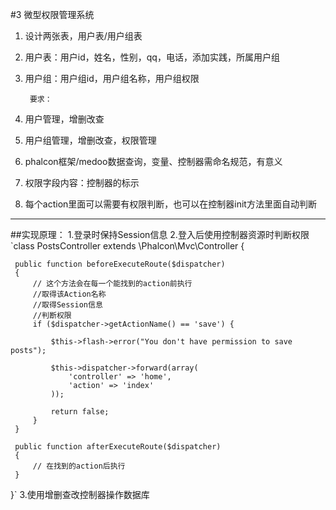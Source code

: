 #3 微型权限管理系统
1. 设计两张表，用户表/用户组表
2. 用户表：用户id，姓名，性别，qq，电话，添加实践，所属用户组
3. 用户组：用户组id，用户组名称，用户组权限

        要求：
1. 用户管理，增删改查
2. 用户组管理，增删改查，权限管理
3. phalcon框架/medoo数据查询，变量、控制器需命名规范，有意义
4. 权限字段内容：控制器的标示
5. 每个action里面可以需要有权限判断，也可以在控制器init方法里面自动判断
  -------------------------------------------------------------
  ##实现原理：
1.登录时保持Session信息
2.登入后使用控制器资源时判断权限
`class PostsController extends \Phalcon\Mvc\Controller
 {

     public function beforeExecuteRoute($dispatcher)
     {
         // 这个方法会在每一个能找到的action前执行
         //取得该Action名称
         //取得Session信息
         //判断权限
         if ($dispatcher->getActionName() == 'save') {

             $this->flash->error("You don't have permission to save posts");

             $this->dispatcher->forward(array(
                 'controller' => 'home',
                 'action' => 'index'
             ));

             return false;
         }
     }

     public function afterExecuteRoute($dispatcher)
     {
         // 在找到的action后执行
     }

 }`
3.使用增删查改控制器操作数据库

